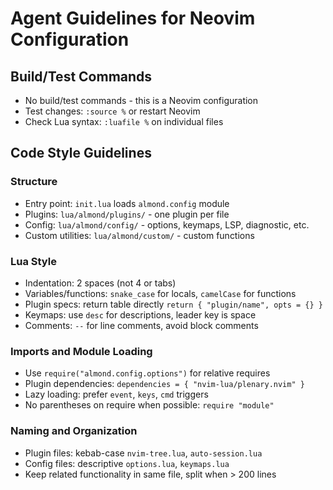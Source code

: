 # Agent Guidelines for Neovim Configuration

## Build/Test Commands
- No build/test commands - this is a Neovim configuration
- Test changes: `:source %` or restart Neovim
- Check Lua syntax: `:luafile %` on individual files

## Code Style Guidelines

### Structure
- Entry point: `init.lua` loads `almond.config` module
- Plugins: `lua/almond/plugins/` - one plugin per file
- Config: `lua/almond/config/` - options, keymaps, LSP, diagnostic, etc.
- Custom utilities: `lua/almond/custom/` - custom functions

### Lua Style
- Indentation: 2 spaces (not 4 or tabs)
- Variables/functions: `snake_case` for locals, `camelCase` for functions
- Plugin specs: return table directly `return { "plugin/name", opts = {} }`
- Keymaps: use `desc` for descriptions, leader key is space
- Comments: `--` for line comments, avoid block comments

### Imports and Module Loading
- Use `require("almond.config.options")` for relative requires
- Plugin dependencies: `dependencies = { "nvim-lua/plenary.nvim" }`
- Lazy loading: prefer `event`, `keys`, `cmd` triggers
- No parentheses on require when possible: `require "module"`

### Naming and Organization
- Plugin files: kebab-case `nvim-tree.lua`, `auto-session.lua`
- Config files: descriptive `options.lua`, `keymaps.lua`
- Keep related functionality in same file, split when > 200 lines